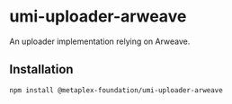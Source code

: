 # umi-uploader-arweave

An uploader implementation relying on Arweave.

## Installation

```sh
npm install @metaplex-foundation/umi-uploader-arweave
```
